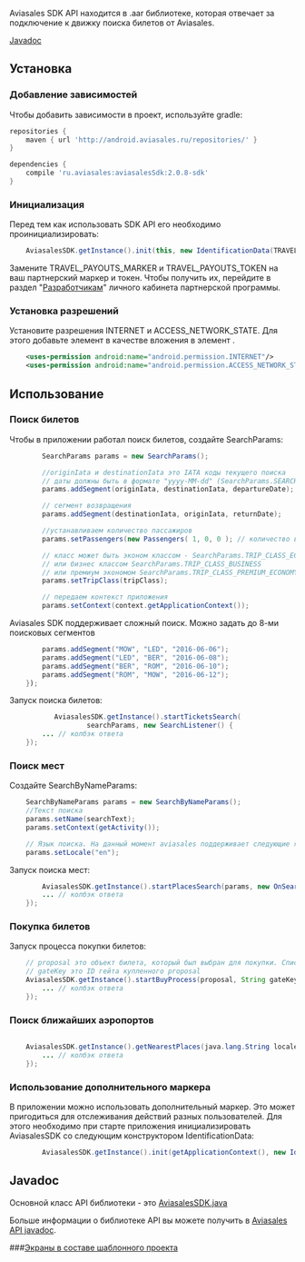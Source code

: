 Aviasales SDK API находится в .aar библиотеке, которая отвечает за подключение к движку поиска билетов от Aviasales. 

[Javadoc](http://kosyanmedia.github.io/Aviasales-Android-SDK/javadoc/index.html)

## Установка

### Добавление зависимостей 

Чтобы добавить зависимости в проект, используйте gradle:

```gradle
repositories {
    maven { url 'http://android.aviasales.ru/repositories/' }
}

dependencies {
    compile 'ru.aviasales:aviasalesSdk:2.0.8-sdk'
}
```

### Инициализация

Перед тем как использовать SDK API его необходимо проинициализировать: 

```java
    AviasalesSDK.getInstance().init(this, new IdentificationData(TRAVEL_PAYOUTS_MARKER, TRAVEL_PAYOUTS_TOKEN));

```
Замените TRAVEL_PAYOUTS_MARKER и TRAVEL_PAYOUTS_TOKEN на ваш партнерский маркер и токен. Чтобы получить их, перейдите в раздел "[Разработчикам](https://www.travelpayouts.com/developers/api)" личного кабинета партнерской программы.

### Установка разрешений

Установите разрешения INTERNET и ACCESS_NETWORK_STATE. Для этого добавьте элемент <uses-permission> в качестве вложения в элемент <manifest>.

```xml
	<uses-permission android:name="android.permission.INTERNET"/>
	<uses-permission android:name="android.permission.ACCESS_NETWORK_STATE"/>
```

## Использование

### Поиск билетов 

Чтобы в приложении работал поиск билетов, создайте SearchParams:

```java
		SearchParams params = new SearchParams();

		//originIata и destinationIata это IATA коды текущего поиска 
		// даты должны быть в формате "yyyy-MM-dd" (SearchParams.SEARCH_PARAMS_DATE_FORMAT)
		params.addSegment(originIata, destinationIata, departureDate);

		// сегмент возвращения
		params.addSegment(destinationIata, originIata, returnDate);

		//устанавливаем количество пассажиров
		params.setPassengers(new Passengers( 1, 0, 0 ); // количество взрослых, детей, младенцев соответственно

		// класс может быть эконом классом - SearchParams.TRIP_CLASS_ECONOMY
		// или бизнес классом SearchParams.TRIP_CLASS_BUSINESS
		// или премиум экономом SearchParams.TRIP_CLASS_PREMIUM_ECONOMY
		params.setTripClass(tripClass);

		// передаем контекст приложения
		params.setContext(context.getApplicationContext());
 ```

Aviasales SDK поддерживает сложный поиск. Можно задать до 8-ми поисковых сегментов
  
```java			
		params.addSegment("MOW", "LED", "2016-06-06");
		params.addSegment("LED", "BER", "2016-06-08");
		params.addSegment("BER", "ROM", "2016-06-10");
		params.addSegment("ROM", "MOW", "2016-06-12");
	});

```

Запуск поиска билетов:

```java			
		   AviasalesSDK.getInstance().startTicketsSearch(
                   searchParams, new SearchListener() {
		... // колбэк ответа
	});

```

### Поиск мест

Создайте SearchByNameParams: 

```java
	SearchByNameParams params = new SearchByNameParams();
	//Текст поиска
	params.setName(searchText);
	params.setContext(getActivity());

	// Язык поиска. На данный момент aviasales поддерживает следующие языки :ru, en, fr, de, it, es, th, pl, pt.
	params.setLocale("en");
```

Запуск поиска мест:
 
```java
		AviasalesSDK.getInstance().startPlacesSearch(params, new OnSearchPlacesListener() {
		... // колбэк ответа 
	});
```

### Покупка билетов

Запуск процесса покупки билетов:

```java
	// proposal это объект билета, который был выбран для покупки. Список proposals возвращается после успешного поиска и хранится в AviasalesSDK.getInstance.getSearchData().getProposals();
	// gateKey это ID гейта купленного proposal
	AviasalesSDK.getInstance().startBuyProcess(proposal, String gateKey,new BuyProcessListener() {
		... // колбэк ответа
	});
```

### Поиск ближайших аэропортов

```java

	AviasalesSDK.getInstance().getNearestPlaces(java.lang.String locale, new OnNearestPlacesListener() {
		... // колбэк ответа
	});
```

### Использование дополнительного маркера

В приложении можно использовать дополнительный маркер. Это может пригодиться для отслеживания действий разных пользователей. Для этого необходимо при старте приложения инициализировать AviasalesSDK со следующим конструктором IdentificationData: 

```java
		AviasalesSDK.getInstance().init(getApplicationContext(), new IdentificationData(TRAVEL_PAYOUTS_MARKER, YOUR_ADDITIONAL_MARKER, TRAVEL_PAYOUTS_TOKEN));
```

## Javadoc

Основной класс API библиотеки - это [AviasalesSDK.java](http://kosyanmedia.github.io/Aviasales-Android-SDK/javadoc/ru/aviasales/core/AviasalesSDK.html)

Больше информации о библиотеке API вы можете получить в [Aviasales API javadoc](http://kosyanmedia.github.io/Aviasales-Android-SDK/javadoc/index.html).

###[Экраны в составе шаблонного проекта](https://github.com/KosyanMedia/Aviasales-Android-SDK/wiki/%D0%AD%D0%BA%D1%80%D0%B0%D0%BD%D1%8B-%D0%B2-%D1%81%D0%BE%D1%81%D1%82%D0%B0%D0%B2%D0%B5-%D1%88%D0%B0%D0%B1%D0%BB%D0%BE%D0%BD%D0%BD%D0%BE%D0%B3%D0%BE-%D0%BF%D1%80%D0%BE%D0%B5%D0%BA%D1%82%D0%B0)